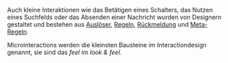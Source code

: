 Auch kleine Interaktionen wie das Betätigen eines Schalters, das Nutzen eines Suchfelds oder das Absenden einer Nachricht wurden von Designern gestaltet und bestehen aus [Auslöser](/triggers), [Regeln](/rules), [Rückmeldung](/feedback) und [Meta-Regeln](/loops-and-modes).



Microinteractions werden die kleinsten Bausteine im Interactiondesign genannt, sie sind das *feel* im *look & feel*. 